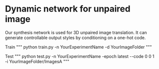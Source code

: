 # Dynamic network for unpaired image 
Our synthesis network is used for 3D unpaired image translation. It can generate controllable output styles by conditioning on a one-hot code.

Train
"""
python train.py -n YourExperimentName -d YourImageFolder 
"""

Test
"""
python test.py -n YourExperimentName -epoch latest --code 0 0 1 -i YourImageFolder/ImagesA
"""
